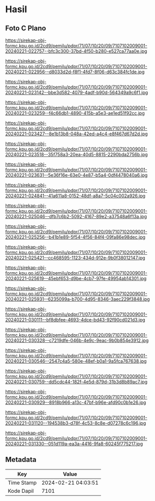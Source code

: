 # Hasil

## Foto C Plano

https://sirekap-obj-formc.kpu.go.id/2cd9/pemilu/pdpr/71/07/10/20/09/7107102009001-20240221-022757--bfc3c300-37bd-4f50-b280-e527ca77aa0e.jpg

https://sirekap-obj-formc.kpu.go.id/2cd9/pemilu/pdpr/71/07/10/20/09/7107102009001-20240221-022956--d8033d2d-f8f1-4fd7-8f06-d63c384fc1de.jpg

https://sirekap-obj-formc.kpu.go.id/2cd9/pemilu/pdpr/71/07/10/20/09/7107102009001-20240221-023142--bbe3d582-4079-4adf-b90d-564349a9c6f1.jpg

https://sirekap-obj-formc.kpu.go.id/2cd9/pemilu/pdpr/71/07/10/20/09/7107102009001-20240221-023259--f4c66db1-4890-415b-a5e3-ae1ed51f92cc.jpg

https://sirekap-obj-formc.kpu.go.id/2cd9/pemilu/pdpr/71/07/10/20/09/7107102009001-20240221-023427--8e1b13b8-048a-42ed-a4c4-e8f467d67d2d.jpg

https://sirekap-obj-formc.kpu.go.id/2cd9/pemilu/pdpr/71/07/10/20/09/7107102009001-20240221-023518--35f758a3-20ea-40d5-8815-2290bda2756b.jpg

https://sirekap-obj-formc.kpu.go.id/2cd9/pemilu/pdpr/71/07/10/20/09/7107102009001-20240221-023631--5e36f16e-63e0-4e87-b5a4-0df4478040a6.jpg

https://sirekap-obj-formc.kpu.go.id/2cd9/pemilu/pdpr/71/07/10/20/09/7107102009001-20240221-024841--41a611a8-0152-48df-a8a7-5c04c002a926.jpg

https://sirekap-obj-formc.kpu.go.id/2cd9/pemilu/pdpr/71/07/10/20/09/7107102009001-20240221-025046--dfb7c6b2-5092-4167-89e2-a37548a6f13a.jpg

https://sirekap-obj-formc.kpu.go.id/2cd9/pemilu/pdpr/71/07/10/20/09/7107102009001-20240221-025256--b41b1e89-5f54-4f56-84f4-09fa86e98dec.jpg

https://sirekap-obj-formc.kpu.go.id/2cd9/pemilu/pdpr/71/07/10/20/09/7107102009001-20240221-025421--cc468595-1123-434d-912e-9b0f38012147.jpg

https://sirekap-obj-formc.kpu.go.id/2cd9/pemilu/pdpr/71/07/10/20/09/7107102009001-20240221-025619--45ebf653-d9be-4cb7-97fe-49954ab14301.jpg

https://sirekap-obj-formc.kpu.go.id/2cd9/pemilu/pdpr/71/07/10/20/09/7107102009001-20240221-025931--6235099a-b700-4d95-8346-3aec229f3848.jpg

https://sirekap-obj-formc.kpu.go.id/2cd9/pemilu/pdpr/71/07/10/20/09/7107102009001-20240221-030111--bf8dbfee-4693-4dce-bd43-92f90cd021d3.jpg

https://sirekap-obj-formc.kpu.go.id/2cd9/pemilu/pdpr/71/07/10/20/09/7107102009001-20240221-030328--c7219dfe-046b-4e9c-9eac-9b0b854e3912.jpg

https://sirekap-obj-formc.kpu.go.id/2cd9/pemilu/pdpr/71/07/10/20/09/7107102009001-20240221-030546--2547c4a5-580e-48ef-b0a1-9a5fca767638.jpg

https://sirekap-obj-formc.kpu.go.id/2cd9/pemilu/pdpr/71/07/10/20/09/7107102009001-20240221-030759--dd5cdc44-182f-4e5d-879d-31b3d8b89ac7.jpg

https://sirekap-obj-formc.kpu.go.id/2cd9/pemilu/pdpr/71/07/10/20/09/7107102009001-20240221-030929--8918b966-a13c-47bf-b96e-afd90c0b1e26.jpg

https://sirekap-obj-formc.kpu.go.id/2cd9/pemilu/pdpr/71/07/10/20/09/7107102009001-20240221-031120--194538b3-d78f-4c53-8c8e-d07278c6c196.jpg

https://sirekap-obj-formc.kpu.go.id/2cd9/pemilu/pdpr/71/07/10/20/09/7107102009001-20240221-031330--051d119a-ea3a-4416-9fa8-60245f775217.jpg


## Metadata

| Key        | Value               |
| ---------- | ------------------- |
| Time Stamp | 2024-02-21 04:03:51 |
| Kode Dapil | 7101                |



